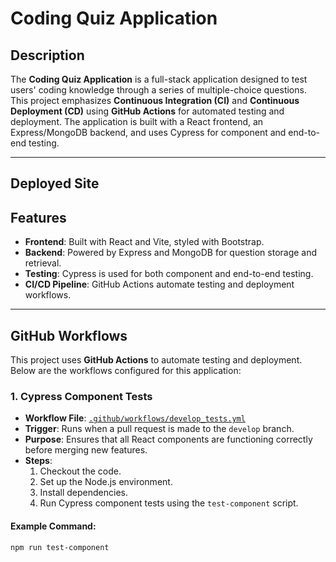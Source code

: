 # Coding Quiz Application

## Description

The **Coding Quiz Application** is a full-stack application designed to test users' coding knowledge through a series of multiple-choice questions. This project emphasizes **Continuous Integration (CI)** and **Continuous Deployment (CD)** using **GitHub Actions** for automated testing and deployment. The application is built with a React frontend, an Express/MongoDB backend, and uses Cypress for component and end-to-end testing.

---

## Deployed Site


## Features

- **Frontend**: Built with React and Vite, styled with Bootstrap.
- **Backend**: Powered by Express and MongoDB for question storage and retrieval.
- **Testing**: Cypress is used for both component and end-to-end testing.
- **CI/CD Pipeline**: GitHub Actions automate testing and deployment workflows.

---

## GitHub Workflows

This project uses **GitHub Actions** to automate testing and deployment. Below are the workflows configured for this application:

### 1. **Cypress Component Tests**
- **Workflow File**: [`.github/workflows/develop_tests.yml`](.github/workflows/develop_tests.yml)
- **Trigger**: Runs when a pull request is made to the `develop` branch.
- **Purpose**: Ensures that all React components are functioning correctly before merging new features.
- **Steps**:
  1. Checkout the code.
  2. Set up the Node.js environment.
  3. Install dependencies.
  4. Run Cypress component tests using the `test-component` script.

#### Example Command:
```bash
npm run test-component
